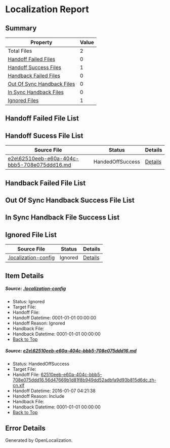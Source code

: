 # <a name='report-top'></a> Localization Report

## Summary
 Property | Value 
 -------- | ----- 
 Total Files | 2
[ Handoff Failed Files ](#handoff-failed-list)| 0
[ Handoff Success Files ](#handoff-success-list)| 1
[ Handback Failed Files ](#handback-failed-list)| 0
[ Out Of Sync Handback Files ](#outofsync-handback-success-list)| 0
[ In Sync Handback Files ](#insync-handback-success-list)| 0
[ Ignored Files ](#ignored-list)| 1

## <a name='handoff-failed-list'></a> Handoff Failed File List

## <a name='handoff-success-list'></a> Handoff Sucess File List
 Source File | Status | Details 
 ----------- | ------ | ------- 
 [e2e\62510eeb-e60a-404c-bbb5-708e075ddd16.md](https://github.com/OpenLocalizationTest/oltest/blob/37fde01d9af22448076411aca68fc936c666b29e/e2e/62510eeb-e60a-404c-bbb5-708e075ddd16.md) | HandedOffSuccess | [Details](#136dba955e6cf9cd8dfda53d6fbb6cdb5c916e521)

## <a name='handback-failed-list'></a> Handback Failed File List

## <a name='outofsync-handback-success-list'></a> Out Of Sync Handback Success File List

## <a name='insync-handback-success-list'></a> In Sync Handback File Success List

## <a name='ignored-list'></a> Ignored File List
 Source File | Status | Details 
 ----------- | ------ | ------- 
 [.localization-config](https://github.com/OpenLocalizationTest/oltest/blob/37fde01d9af22448076411aca68fc936c666b29e/.localization-config) | Ignored | [Details](#e4725be8631cbe979bbe0fa8b97cd75f1fd41d4d0)

## Item Details
##### <a name='e4725be8631cbe979bbe0fa8b97cd75f1fd41d4d0'></a> Source: [.localization-config](https://github.com/OpenLocalizationTest/oltest/blob/37fde01d9af22448076411aca68fc936c666b29e/.localization-config)
* Status: Ignored
* Target File: 
* Handoff File: 
* Handoff Datetime: 0001-01-01 00:00:00
* Handoff Reason: Ignored
* Handback File: 
* Handback Datetime: 0001-01-01 00:00:00
* [Back to Top](#report-top)

##### <a name='136dba955e6cf9cd8dfda53d6fbb6cdb5c916e521'></a> Source: [e2e\62510eeb-e60a-404c-bbb5-708e075ddd16.md](https://github.com/OpenLocalizationTest/oltest/blob/37fde01d9af22448076411aca68fc936c666b29e/e2e/62510eeb-e60a-404c-bbb5-708e075ddd16.md)
* Status: HandedOffSuccess
* Target File: 
* Handoff File: [62510eeb-e60a-404c-bbb5-708e075ddd16.56d47669b1d81f8b949dd52adbfa9d93b815d6dc.zh-cn.xlf](https://github.com/OpenLocalizationTestOrg/olhandoff/blob/58e8efb5b2d69a0b7482a8deb89a77d2b70c6a45/ol-handoff/OpenLocalizationTestOrg/oltest.zh-cn/yufeih/62510eeb-e60a-404c-bbb5-708e075ddd16.56d47669b1d81f8b949dd52adbfa9d93b815d6dc.zh-cn.xlf)
* Handoff Datetime: 2016-01-07 04:21:38
* Handoff Reason: Include
* Handback File: 
* Handback Datetime: 0001-01-01 00:00:00
* [Back to Top](#report-top)


## Error Details

Generated by OpenLocalization.
